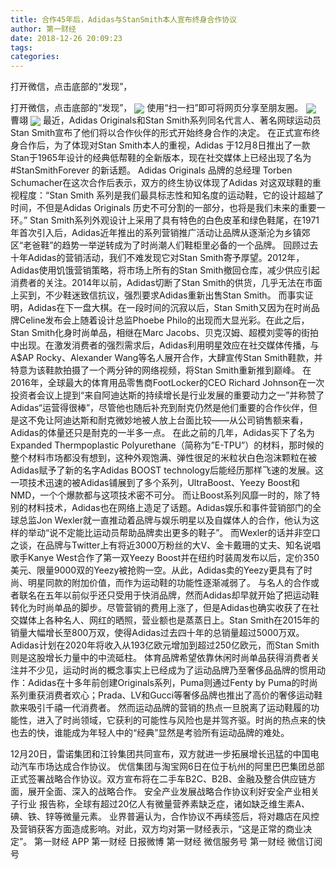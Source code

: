 ```yaml
---
title: 合作45年后，Adidas与StanSmith本人宣布终身合作协议
author: 第一财经
date: 2018-12-26 20:09:23
tags: 
categories: 
---
```

打开微信，点击底部的“发现”，
<!-- more -->
打开微信，点击底部的“发现”，
<img align="center" border="0" src="https://imgcdn.yicai.com/uppics/images/2018/12/d04ed2f623d596815da361ab67cefcbb.jpg" />
使用“扫一扫”即可将网页分享至朋友圈。
<img align="center" border="0" src="https://imgcdn.yicai.com/uppics/images/2018/12/a9a707380114ce3e98f01bc0de428f6a.jpg" />
曹翊
<img align="center" border="0" src="https://imgcdn.yicai.com/uppics/images/2018/12/33bc52ce1eb7ee31485a841006b08dc4.jpg" />
最近，Adidas Originals和Stan Smith系列同名代言人、著名网球运动员Stan Smith宣布了他们将以合作伙伴的形式开始终身合作的决定。
在正式宣布终身合作后，为了体现对Stan Smith本人的重视，Adidas 于12月8日推出了一款Stan于1965年设计的经典低帮鞋的全新版本，现在社交媒体上已经出现了名为#StanSmithForever 的新话题。
Adidas Originals 品牌的总经理 Torben Schumacher在这次合作后表示，双方的终生协议体现了Adidas 对这双球鞋的重视程度：“Stan Smith 系列是我们最具标志性和知名度的运动鞋，它的设计超越了时间，不但是Adidas Originals 历史不可分割的一部分，也将是我们未来的重要一环。”
Stan Smith系列外观设计上采用了具有特色的白色皮革和绿色鞋尾，在1971年首次引入后，Adidas近年推出的系列营销推广活动让品牌从逐渐沦为乡镇郊区“老爸鞋”的趋势一举逆转成为了时尚潮人们鞋柜里必备的一个品牌。
回顾过去十年Adidas的营销活动，我们不难发现它对Stan Smith寄予厚望。2012年，Adidas使用饥饿营销策略，将市场上所有的Stan Smith撤回仓库，减少供应引起消费者的关注。2014年以前，Adidas切断了Stan Smith的供货，几乎无法在市面上买到，不少鞋迷致信抗议，强烈要求Adidas重新出售Stan Smith。
而事实证明，Adidas在下一盘大棋。在一段时间的沉寂以后，Stan Smith又因为在时尚品牌Celine发布会上随着设计总监Phoebe Philo的出现而大显光彩。在此之后，Stan Smith化身时尚单品，相继在Marc Jacobs、贝克汉姆、超模刘雯等的街拍中出现。在激发消费者的强烈需求后，Adidas利用明星效应在社交媒体传播，与A$AP Rocky、Alexander Wang等名人展开合作，大肆宣传Stan Smith鞋款，并特意为该鞋款拍摄了一个两分钟的网络视频，将Stan Smith重新推到巅峰。
在2016年，全球最大的体育用品零售商FootLocker的CEO Richard Johnson在一次投资者会议上提到“来自阿迪达斯的持续增长是行业发展的重要动力之一”并称赞了Adidas“运营得很棒”，尽管他也随后补充到耐克仍然是他们重要的合作伙伴，但是这不免让阿迪达斯和耐克微妙地被人放上台面比较——从公司销售额来看，Adidas的体量还只是耐克的一半多一点。
在此之前的几年，Adidas买下了名为Expanded Thermpoplastic Polyurethane（简称为”E-TPU”）的材料，那时候的整个材料市场都没有想到，这种外观饱满、弹性很足的米粒状白色泡沫颗粒在被Adidas赋予了新的名字Adidas BOOST technology后能经历那样飞速的发展。这一项技术迅速的被Adidas铺展到了多个系列，UltraBoost、Yeezy Boost和NMD，一个个爆款都与这项技术密不可分。
而让Boost系列风靡一时的，除了特别的材料技术，Adidas也在网络上造足了话题。Adidas娱乐和事件营销部门的全球总监Jon Wexler就一直推动着品牌与娱乐明星以及自媒体人的合作，他认为这样的举动“说不定能比运动员帮助品牌卖出更多的鞋子”。
而Wexler的话并非空口之谈，在品牌与Twitter上有将近3000万粉丝的大V、金卡戴珊的丈夫、知名说唱歌手Kanye West合作了第一双Yeezy Boost并在纽约时装周发布以后，定价350美元、限量9000双的Yeezy被抢购一空。从此，Adidas卖的Yeezy更具有了时尚、明星同款的附加价值，而作为运动鞋的功能性逐渐减弱了。
与名人的合作或者联名在五年以前似乎还只受用于快消品牌，然而Adidas却早就开始了把运动鞋转化为时尚单品的脚步。尽管营销的费用上涨了，但是Adidas也确实收获了在社交媒体上各种名人、网红的晒照，营业额也是蒸蒸日上。Stan Smith在2015年的销量大幅增长至800万双，使得Adidas过去四十年的总销量超过5000万双。Adidas计划在2020年将收入从193亿欧元增加到超过250亿欧元，而Stan Smith则是这股增长力量中的中流砥柱。
体育品牌希望依靠休闲时尚单品获得消费者关注并不少见，运动时尚的概念事实上已经成为了运动品牌乃至奢侈品品牌的惯用动作：Adidas在十多年前创建Originals系列，Puma则通过Fenty by Puma的时尚系列重获消费者欢心；Prada、LV和Gucci等奢侈品牌也推出了高价的奢侈运动鞋款来吸引千禧一代消费者。
然而运动品牌的营销的热点一旦脱离了运动鞋履的功能性，进入了时尚领域，它获利的可能性与风险也是并驾齐驱。时尚的热点来的快也去的快，谁能成为年轻人中的“经典”显然是考验所有运动品牌的难处。
 
 
12月20日，雷诺集团和江铃集团共同宣布，双方就进一步拓展增长迅猛的中国电动汽车市场达成合作协议。 
优信集团与淘宝网6日在位于杭州的阿里巴巴集团总部正式签署战略合作协议。双方宣布将在二手车B2C、B2B、金融及整合供应链方面，展开全面、深入的战略合作。
安全产业发展战略合作协议利好安全产业相关子行业
报告称，全球有超过20亿人有微量营养素缺乏症，诸如缺乏维生素A、碘、铁、锌等微量元素。
业界普遍认为，合作协议不再续签后，将对趣店在风控及营销获客方面造成影响。对此，双方均对第一财经表示，“这是正常的商业决定”。
第一财经
APP
第一财经
日报微博
第一财经
微信服务号
第一财经
微信订阅号
